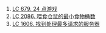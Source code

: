 1. [LC 679. 24 点游戏](https://leetcode.cn/problems/24-game/description/)
2. [LC 2086. 喂食仓鼠的最小食物桶数](https://leetcode.cn/problems/minimum-number-of-food-buckets-to-feed-the-hamsters/description/)
3. [LC 1606. 找到处理最多请求的服务器](https://leetcode.cn/problems/find-servers-that-handled-most-number-of-requests/description/)
